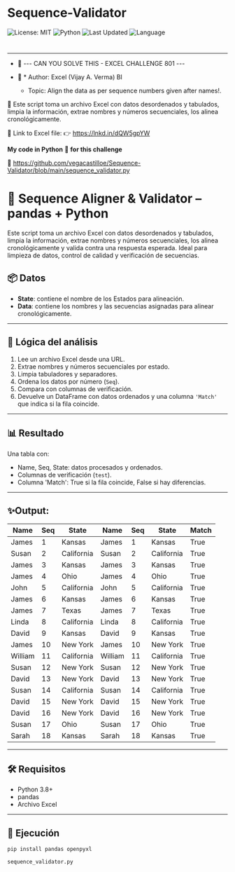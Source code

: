 # Sequence-Validator
![License: MIT](https://img.shields.io/badge/License-MIT-cyan.svg)
![Python](https://img.shields.io/badge/python-3.7%2B-blue)
![Last Updated](https://img.shields.io/github/last-commit/vegacastilloe/Sequence-Validator)
![Language](https://img.shields.io/badge/language-español-darkred)

#
---
- 🌟 --- CAN YOU SOLVE THIS - EXCEL CHALLENGE 801 ---
- 🌟 * Author: Excel (Vijay A. Verma) BI
 
    - Topic: Align the data as per sequence numbers given after names!.
 
 🔰 Este script toma un archivo Excel con datos desordenados y tabulados, limpia la información, extrae nombres y números secuenciales, los alinea cronológicamente.

 
 🔗 Link to Excel file:
 👉 https://lnkd.in/dQW5gpYW

**My code in Python** 🐍 **for this challenge**

 🔗 https://github.com/vegacastilloe/Sequence-Validator/blob/main/sequence_validator.py


# 🧩 Sequence Aligner & Validator – pandas + Python

Este script toma un archivo Excel con datos desordenados y tabulados, limpia la información, extrae nombres y números secuenciales, los alinea cronológicamente y valida contra una respuesta esperada. Ideal para limpieza de datos, control de calidad y verificación de secuencias.

## 📦 Datos

- **State**: contiene el nombre de los Estados para alineación.
- **Data**: contiene los nombres y las secuencias asignadas para alinear cronológicamente.

---
## 🧠 Lógica del análisis

1. Lee un archivo Excel desde una URL.
2. Extrae nombres y números secuenciales por estado.
3. Limpia tabuladores y separadores.
4. Ordena los datos por número (`Seq`).
5. Compara con columnas de verificación.
6. Devuelve un DataFrame con datos ordenados y una columna `'Match'` que indica si la fila coincide.

---
## 📊 Resultado

Una tabla con:

- Name, Seq, State: datos procesados y ordenados.
- Columnas de verificación (`test`).
- Columna 'Match': True si la fila coincide, False si hay diferencias.

---
## ✨Output:

|Name   |    Seq | State   |    Name  |     Seq | State  |     Match|
|-|-|-|-|-|-|-|
|James   |     1 | Kansas    |  James    |    1 | Kansas    |  True|
|Susan   |     2 | California|  Susan    |    2 | California|  True|
|James   |     3 | Kansas    |  James    |    3 | Kansas    |  True|
|James   |     4 | Ohio      |  James    |    4 | Ohio      |  True|
|John    |     5 | California|  John     |    5 | California|  True|
|James   |     6 | Kansas    |  James    |    6 | Kansas    |  True|
|James   |     7 | Texas     |  James    |    7 | Texas     |  True|
|Linda   |     8 | California|  Linda    |    8 | California|  True|
|David   |     9 | Kansas    |  David    |    9 | Kansas    |  True|
|James   |    10 | New York  |  James    |   10 | New York  |  True|
|William |    11 | California|  William  |   11 | California|  True|
|Susan   |    12 | New York  |  Susan    |   12 | New York  |  True|
|David   |    13 | New York  |  David    |   13 | New York  |  True|
|Susan   |    14 | California|  Susan    |   14 | California|  True|
|David   |    15 | New York  |  David    |   15 | New York  |  True|
|David   |    16 | New York  |  David    |   16 | New York  |  True|
|Susan   |    17 | Ohio      |  Susan    |   17 | Ohio      |  True|
|Sarah   |    18 | Kansas    |  Sarah    |   18 | Kansas    |  True|

---
## 🛠️ Requisitos

- Python 3.8+
- pandas
- Archivo Excel

---
## 🚀 Ejecución
```bash
pip install pandas openpyxl
```
```python
sequence_validator.py
```
